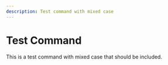 ```yaml
---
description: Test command with mixed case
---
```


# Test Command

This is a test command with mixed case that should be included.